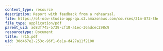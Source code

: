 ```yaml
---
content_type: resource
description: Report with feedback from a rehearsal.
file: https://ol-ocw-studio-app-qa.s3.amazonaws.com/courses/21m-873-theater-arts-topics-suburbia-january-iap-2008/30d467e2253c96f16e1ad427a11f2100_rr15.pdf
file_type: application/pdf
parent_uid: ad83f745-b739-cf10-a1ec-36adcec298c9
resourcetype: Document
title: rr15.pdf
uid: 30d467e2-253c-96f1-6e1a-d427a11f2100
---
```


